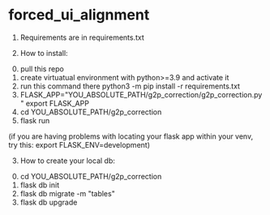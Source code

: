 # forced_ui_alignment

1. Requirements are in requirements.txt

3. How to install:

  0) pull this repo
  1) create virtuatual environment with python>=3.9 and activate it
  2) run this command there
     python3 -m pip install -r requirements.txt
  3) FLASK_APP="YOU_ABSOLUTE_PATH/g2p_correction/g2p_correction.py"
     export FLASK_APP
  4) cd YOU_ABSOLUTE_PATH/g2p_correction
  6) flask run
  
  (if you are having problems with locating your flask app within your venv,
   try this: 
    export FLASK_ENV=development)

3. How to create your local db:

  0) cd YOU_ABSOLUTE_PATH/g2p_correction
  1) flask db init
  2) flask db migrate -m "tables"
  3) flask db upgrade

